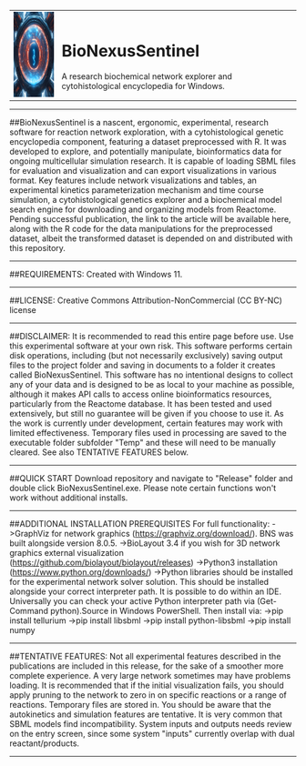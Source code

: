 <table>
<tr>
<td><img src="BioNexusSentinel/BioNexusSentinel.png" alt="BioNexus Sentinel Image" width="150" height="150"/></td>
<td><h1>BioNexusSentinel</h1>A research biochemical network explorer and cytohistological encyclopedia for Windows.</td>
</tr>
</table>

---

##BioNexusSentinel 
is a nascent, ergonomic, experimental, research software for reaction network exploration, with a cytohistological genetic encyclopedia component, featuring a dataset preprocessed with R. It was developed to explore, and potentially manipulate, bioinformatics data for ongoing multicellular simulation research. It is capable of loading SBML files for evaluation and visualization and can export visualizations in various format. Key features include network visualizations and tables, an experimental kinetics parameterization mechanism and time course simulation, a cytohistological genetics explorer and a biochemical model search engine for downloading and organizing models from Reactome. Pending successful publication, the link to the article will be available here, along with the R code for the data manipulations for the preprocessed dataset, albeit the transformed dataset is depended on and distributed with this repository.

---

##REQUIREMENTS:
Created with Windows 11.

---

##LICENSE:
Creative Commons Attribution-NonCommercial (CC BY-NC) license

---

##DISCLAIMER:
It is recommended to read this entire page before use. Use this experimental software at your own risk. This software performs certain disk operations, including (but not necessarily exclusively) saving output files to the project folder and saving in documents to a folder it creates called BioNexusSentinel. This software has no intentional designs to collect any of your data and is designed to be as local to your machine as possible, although it makes API calls to access online bioinformatics resources, particularly from the Reactome database. It has been tested and used extensively, but still no guarantee will be given if you choose to use it. As the work is currently under development, certain features may work with limited effectiveness. Temporary files used in processing are saved to the executable folder subfolder "Temp" and these will need to be manually cleared. See also TENTATIVE FEATURES below.

---

##QUICK START
Download repository and navigate to "Release" folder and double click BioNexusSentinel.exe. Please note certain functions won't work without additional installs.

---

##ADDITIONAL INSTALLATION PREREQUISITES 
For full functionality:
->GraphViz for network graphics (https://graphviz.org/download/). BNS was built alongside version 8.0.5.
->BioLayout 3.4 if you wish for 3D network graphics external visualization (https://github.com/biolayout/biolayout/releases)
->Python3 installation (https://www.python.org/downloads/)
->Python libraries should be installed for the experimental network solver solution. This should be installed alongside your correct interpreter path. It is possible to do within an IDE. Universally you can check your active Python interpreter path via (Get-Command python).Source in Windows PowerShell. Then install via:
	->pip install tellurium
	->pip install libsbml
	->pip install python-libsbml
	->pip install numpy

 ---

##TENTATIVE FEATURES:
Not all experimental features described in the publications are included in this release, for the sake of a smoother more complete experience. A very large network sometimes may have problems loading. It is recommended that if the initial visualization fails, you should apply pruning to the network to zero in on specific reactions or a range of reactions. Temporary files are stored in. You should be aware that the autokinetics and simulation features are tentative. It is very common that SBML models find incompatibility. System inputs and outputs needs review on the entry screen, since some system "inputs" currently overlap with dual reactant/products.

---

